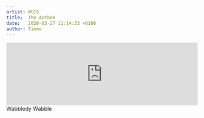 ```yaml
---
artist: WU15
title:  The Anthem
date:   2020-03-27 11:14:33 +0100
author: Timmo
---
```

<div class="soundcloud-container ">
<iframe width="100%" height="166" scrolling="no" frameborder="no" allow="autoplay" src="https://w.soundcloud.com/player/?url=https%3A//api.soundcloud.com/tracks/232280739&color=%233c3c3c&auto_play=false&hide_related=false&show_comments=true&show_user=true&show_reposts=false&show_teaser=true"></iframe>
</div>

<div class="post-content-message"> 
Wabbledy Wabble
</div>